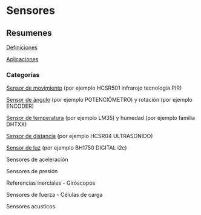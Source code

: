 # Sensores

## Resumenes

[Definiciones](http://robots-argentina.com.ar/Sensores_general.htm)

[Aplicaciones](http://www.sensores-de-medida.es/)

### Categorías

[Sensor de movimiento](.//MOVIMIENTO_IR/) (por ejemplo HCSR501 infrarojo tecnología PIR)

[Sensor de ángulo](.//ANGULAR/) (por ejemplo POTENCIÓMETRO) y rotación (por ejemplo ENCODER)

[Sensor de temperatura](.//TEMPERATURA/) (por ejemplo LM35) y humedad (por ejemplo familia DHTXX)

[Sensor de distancia](.//DISTANCIA/) (por ejemplo HCSR04 ULTRASONIDO)

[Sensor de luz](.//LUZ/) (por ejemplo BH1750 DIGITAL i2c)

Sensores de aceleración

Sensores de presión

Referencias inerciales - Giróscopos

Sensores de fuerza - Células de carga

Sensores acusticos
